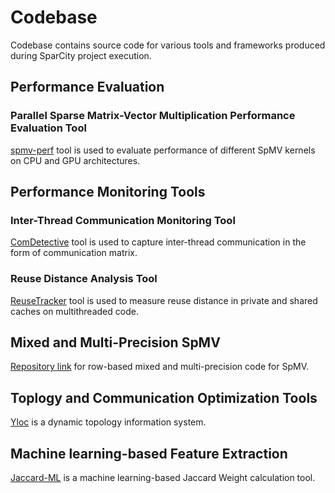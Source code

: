 # Codebase

Codebase contains source code for various tools and frameworks produced during SparCity project execution.

## Performance Evaluation

### Parallel Sparse Matrix-Vector Multiplication Performance Evaluation Tool

[spmv-perf](spmv-perf) tool is used to evaluate performance of different SpMV kernels on CPU and GPU architectures.  

## Performance Monitoring Tools

### Inter-Thread Communication Monitoring Tool

[ComDetective](https://github.com/ParCoreLab/hpctoolkit) tool is used to capture inter-thread communication in the form of communication matrix.  

### Reuse Distance Analysis Tool

[ReuseTracker](https://github.com/ParCoreLab/ReuseTracker) tool is used to measure reuse distance in private and shared caches on multithreaded code.

## Mixed and Multi-Precision SpMV

[Repository link](https://github.com/ParCoreLab/mixed-and-multi-spmv) for row-based mixed and multi-precision code for SpMV. 

## Toplogy and Communication Optimization Tools

[Yloc](https://github.com/sparcityeu/yloc) is a dynamic topology information system.

## Machine learning-based Feature Extraction 

[Jaccard-ML](https://github.com/SU-HPC/Jaccard-ML) is a machine learning-based Jaccard Weight calculation tool.